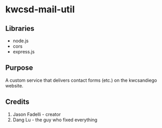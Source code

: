 # kwcsd-mail-util
## Libraries
- node.js
- cors
- express.js

## Purpose
A custom service that delivers contact forms (etc.) on the kwcsandiego website.

## Credits
 1. Jason Fadelli - creator
 2. Dang Lu - the guy who fixed everything
